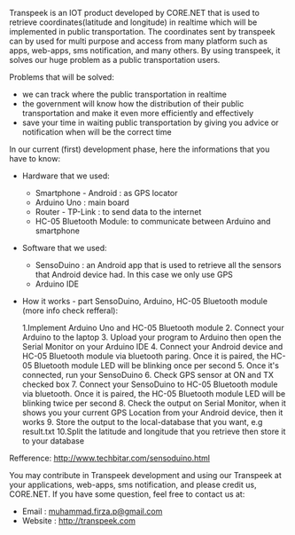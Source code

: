 Transpeek is an IOT product developed by CORE.NET that is used to retrieve coordinates(latitude and longitude) in realtime which will be implemented in public transportation. The coordinates sent by transpeek can by used for multi purpose and access from many platform such as apps, web-apps, sms notification, and many others.
By using transpeek, it solves our huge problem as a public transportation users. 

Problems that will be solved:
- we can track where the public transportation in realtime
- the government will know how the distribution of their public transportation and make it even more efficiently and effectively
- save your time in waiting public transportation by giving you advice or notification when will be the correct time

In our current (first) development phase, here the informations that you have to know:
-  Hardware that we used:
      - Smartphone - Android  : as GPS locator
      - Arduino Uno           : main board
      - Router - TP-Link      : to send data to the internet
      - HC-05 Bluetooth Module: to communicate between Arduino and smartphone
-  Software that we used:
      - SensoDuino            : an Android app that is used to retrieve all the sensors that Android device had. In this case we only use GPS
      - Arduino IDE
-  How it works - part SensoDuino, Arduino, HC-05 Bluetooth module (more info check refferal):
      
      1.Implement Arduino Uno and HC-05 Bluetooth module
      2. Connect your Arduino to the laptop
      3. Upload your program to Arduino then open the Serial Monitor on your Arduino IDE
      4. Connect your Android device and HC-05 Bluetooth module via bluetooth paring. Once it is paired, the HC-05 Bluetooth module LED will be blinking once per second
      5. Once it's connected, run your SensoDuino
      6. Check GPS sensor at ON and TX checked box
      7. Connect your SensoDuino to HC-05 Bluetooth module via bluetooth. Once it is paired, the HC-05 Bluetooth module LED will be blinking twice per second
      8. Check the output on Serial Monitor, when it shows you your current GPS Location from your Android device, then it works
      9. Store the output to the local-database that you want, e.g result.txt
      10.Split the latitude and longitude that you retrieve then store it to your database
      
Refference:
http://www.techbitar.com/sensoduino.html

You may contribute in Transpeek development and using our Transpeek at your applications, web-apps, sms notification, and please credit us, CORE.NET.
If you have some question, feel free to contact us at:
- Email   : muhammad.firza.p@gmail.com
- Website : http://transpeek.com
